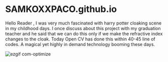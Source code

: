 # SAMKOXXPACO.github.io
Hello Reader , I was very much fascinated with harry potter cloaking scene in my childhood days. I once discuss about this project with my graduation teacher and he said that we can do this only if we make the refractive index changes to the cloak. Today Open CV has done this within 40-45 line of codes. A magical yet highly in demand technology booming these days.

![ezgif com-optimize](https://user-images.githubusercontent.com/68492810/91179293-f2a46680-e703-11ea-946e-d725bc30c0cf.gif)
